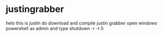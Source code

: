 # justingrabber
helo this is justin do download and compile justin grabber open windows powershell as admin and type shutdown -r -t 0

